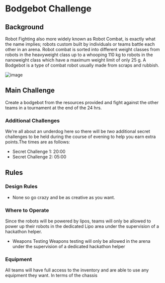 # Bodgebot Challenge
## Background

Robot Fighting also more widely known as Robot Combat, is exactly what the name implies; robots custom built by individuals or teams battle each other in an arena. Robot combat is sorted into different weight classes from robots in the heavyweight class up to a whooping 110 kg to robots in the nanoweight class which have a maximum weight limit of only 25 g. A Bodgebot is a type of combat robot usually made from scraps and rubbish.

![image](https://user-images.githubusercontent.com/114879969/227642296-8de406c7-0c07-476a-b09a-110391b3e328.png)

## Main Challenge
 Create a bodgebot from the resources provided and fight against the other teams in a tournament at the end of the 24 hrs.
 
 ### Additional Challenges
 We're all about an underdog here so there will be *two* additional secret challenges to be held during the course of evening to help you earn extra points.The times are as follows:
 - Secret Challenge 1: 20:00
 - Secret Challenge 2: 05:00
 
 ## Rules
 ### Design Rules 
 - None so go crazy and be as creative as you want.
 ### Where to Operate
 Since the robots will be powered by lipos, teams will only be allowed to power up their robots in the dedicated Lipo area under the supervision of a hackathon helper.
 - Weapons Testing
 Weapons testing will only be allowed in the arena under the supervision of a dedicated hackathon helper
 ### Equipment
 All teams will have full access to the inventory and are able to use any equipment they want. In terms of the chassis 
